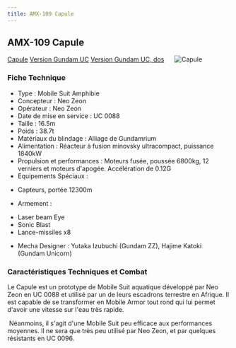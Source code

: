 ```yaml
---
title: AMX-109 Capule
---
```


AMX-109 Capule
--------------


[Capule](javascript:change_image_m('images/stories/saga/gundamzz/mechas/neozeon/amx-109.png');) [Version Gundam UC](javascript:change_image_m('images/stories/saga/unicorn/mechas/amx-109-capule.png');) [Version Gundam UC, dos](javascript:change_image_m('images/stories/saga/unicorn/mechas/amx-109-capule-dos.png');)      ![Capule](/images/stories/saga/gundamzz/mechas/neozeon/amx-109.png)    


### Fiche Technique


- Type : Mobile Suit Amphibie  
- Concepteur : Neo Zeon  
- Opérateur : Neo Zeon  
- Date de mise en service : UC 0088  
- Taille : 16.5m   
- Poids : 38.7t   
- Matériaux du blindage : Alliage de Gundamrium  
- Alimentation : Réacteur à fusion minovsky ultracompact, puissance 1840kW  
- Propulsion et performances : Moteurs fusée, poussée 6800kg, 12 verniers et moteurs d'apogée. Accélération de 0.12G  
- Equipements Spéciaux :


* Capteurs, portée 12300m


- Armement :


* Laser beam Eye
* Sonic Blast
* Lance-missiles x8


- Mecha Designer : Yutaka Izubuchi (Gundam ZZ), Hajime Katoki (Gundam Unicorn)


### Caractéristiques Techniques et Combat


Le Capule est un prototype de Mobile Suit aquatique développé par Neo Zeon en UC 0088 et utilisé par un de leurs escadrons terrestre en Afrique. Il est capable de se transformer en Mobile Armor tout rond qui lui permet d'avoir une vitesse sur l'eau très rapide.   
   
 Néanmoins, il s'agit d'une Mobile Suit peu efficace aux performances moyennes. Il ne sera que très peu utilisé par Neo Zeon, et par quelques résistants en UC 0096.


